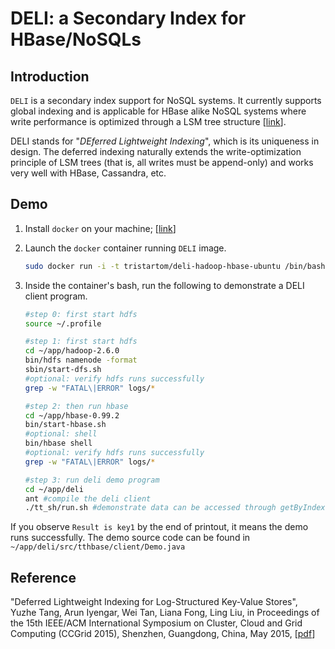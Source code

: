 DELI: a Secondary Index for HBase/NoSQLs 
======

Introduction
------
``DELI`` is a secondary index support for NoSQL systems. It currently supports global indexing and is applicable for HBase alike NoSQL systems where write performance is optimized through a LSM tree structure [[link](http://en.wikipedia.org/wiki/Log-structured_merge-tree)]. 

DELI stands for "*DEferred Lightweight Indexing*", which is its uniqueness in design. The deferred indexing naturally extends the write-optimization principle of LSM trees (that is, all writes must be append-only) and works very well with HBase, Cassandra, etc.


Demo
---

1. Install ``docker`` on your machine; [[link](https://www.docker.com)]  
2. Launch the ``docker`` container running ``DELI`` image.  

    ```bash
    sudo docker run -i -t tristartom/deli-hadoop-hbase-ubuntu /bin/bash 
    ```
3. Inside the container's bash, run the following to demonstrate a DELI client program.  
    ```bash
    #step 0: first start hdfs                       
    source ~/.profile
    
    #step 1: first start hdfs                       
    cd ~/app/hadoop-2.6.0 
    bin/hdfs namenode -format 
    sbin/start-dfs.sh  
    #optional: verify hdfs runs successfully
    grep -w "FATAL\|ERROR" logs/*

    #step 2: then run hbase                         
    cd ~/app/hbase-0.99.2 
    bin/start-hbase.sh  
    #optional: shell
    bin/hbase shell
    #optional: verify hdfs runs successfully
    grep -w "FATAL\|ERROR" logs/*

    #step 3: run deli demo program
    cd ~/app/deli
    ant #compile the deli client
    ./tt_sh/run.sh #demonstrate data can be accessed through getByIndex interface.
    ```

If you observe ``Result is key1`` by the end of printout, it means the demo runs successfully. The demo source code can be found in ``~/app/deli/src/tthbase/client/Demo.java``

Reference
---

"Deferred Lightweight Indexing for Log-Structured Key-Value Stores", Yuzhe Tang, Arun Iyengar, Wei Tan, Liana Fong, Ling Liu, in Proceedings of the 15th IEEE/ACM International Symposium on Cluster, Cloud and Grid Computing (CCGrid 2015), Shenzhen, Guangdong, China, May 2015, [[pdf](http://tristartom.github.io/docs/ccgrid15.pdf)]
